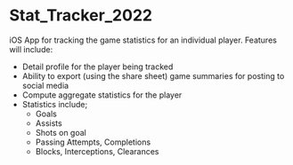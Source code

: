 # Stat_Tracker_2022

iOS App for tracking the game statistics for an individual player. Features will include:
- Detail profile for the player being tracked
- Ability to export (using the share sheet) game summaries for posting to social media
- Compute aggregate statistics for the player
- Statistics include;
  - Goals
  - Assists
  - Shots on goal
  - Passing Attempts, Completions
  - Blocks, Interceptions, Clearances
